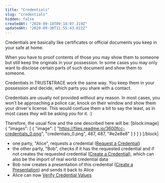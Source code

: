 ```yaml
---
title: "Credentials"
slug: "credentials"
hidden: false
createdAt: "2020-09-18T09:18:07.319Z"
updatedAt: "2020-09-30T11:55:43.822Z"
---
```

Credentials are basically like certificates or official documents you keep in your safe at home.

When you have to proof contents of those you may show them to someone but still keep the originals in your possession. In some cases you may only want to disclose certain parts of such document  and show them to someone.

Credentials in TRUST&TRACE work the same way. You keep them in your possession and decide, which parts you share with a contact.

Credentials are usually not provided without any reason. In most cases, you won't be approaching a police car, knock on their window and show them your driver's license. This would confuse them a bit to say the least, as in most cases _they_ will be asking _you_ for it. :)

Therefore, the usual flow and the one described here will be:
[block:image]
{
  "images": [
    {
      "image": [
        "https://files.readme.io/3600fcc-credentials_0.png",
        "credentials_0.png",
        487,
        487,
        "#e2e8e8"
      ]
    }
  ]
}
[/block]
- one party, "Alice", requests a credential ([Request a Credential])
- the other party, "Bob", checks if it has the requested credential and if not creates the requested credential ([Create a Credential]), which can also be the import of real world credential data
- Bob now creates a presentation of this credential ([Create a Presentation]) and sends it back to Alice
- Alice can now [Verify Credential Values]

[Create a Credential]: ref:create-a-credential
[Create a Presentation]: ref:create-a-presentation
[Request a Credential]: ref:request-credential
[Verify Credential Values]: ref:verify-credential-values